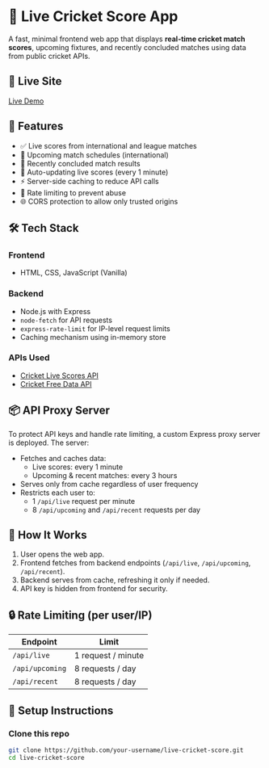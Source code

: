 # 🏏 Live Cricket Score App

A fast, minimal frontend web app that displays **real-time cricket match scores**, upcoming fixtures, and recently concluded matches using data from public cricket APIs.

## 🔗 Live Site

[Live Demo](https://live-cricket-score-five.vercel.app)

## 🚀 Features

- ✅ Live scores from international and league matches
- 📅 Upcoming match schedules (international)
- 🏁 Recently concluded match results
- 🔁 Auto-updating live scores (every 1 minute)
- ⚡ Server-side caching to reduce API calls
- 🔐 Rate limiting to prevent abuse
- 🌐 CORS protection to allow only trusted origins

## 🛠️ Tech Stack

### Frontend
- HTML, CSS, JavaScript (Vanilla)

### Backend
- Node.js with Express
- `node-fetch` for API requests
- `express-rate-limit` for IP-level request limits
- Caching mechanism using in-memory store

### APIs Used
- [Cricket Live Scores API](https://rapidapi.com/apidojo/api/unofficial-cricbuzz)
- [Cricket Free Data API](https://rapidapi.com/apidojo/api/cricket-api-free-data)

## 📦 API Proxy Server

To protect API keys and handle rate limiting, a custom Express proxy server is deployed. The server:

- Fetches and caches data:
  - Live scores: every 1 minute
  - Upcoming & recent matches: every 3 hours
- Serves only from cache regardless of user frequency
- Restricts each user to:
  - 1 `/api/live` request per minute
  - 8 `/api/upcoming` and `/api/recent` requests per day

## 🧪 How It Works

1. User opens the web app.
2. Frontend fetches from backend endpoints (`/api/live`, `/api/upcoming`, `/api/recent`).
3. Backend serves from cache, refreshing it only if needed.
4. API key is hidden from frontend for security.

## 🔒 Rate Limiting (per user/IP)

| Endpoint       | Limit             |
|----------------|-------------------|
| `/api/live`    | 1 request / minute |
| `/api/upcoming`| 8 requests / day   |
| `/api/recent`  | 8 requests / day   |

## 🧰 Setup Instructions

### Clone this repo

```bash
git clone https://github.com/your-username/live-cricket-score.git
cd live-cricket-score
